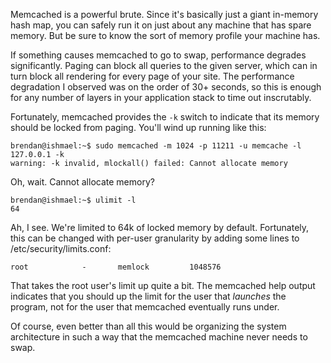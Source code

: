 Memcached is a powerful brute. Since it's basically just a giant in-memory hash
map, you can safely run it on just about any machine that has spare memory. But
be sure to know the sort of memory profile your machine has.

If something causes memcached to go to swap, performance degrades significantly. 
Paging can block all queries to the given server, which can in turn block all
rendering for every page of your site. The performance degradation I observed
was on the order of 30+ seconds, so this is enough for any number of layers in
your application stack to time out inscrutably.

Fortunately, memcached provides the `-k` switch to indicate that its memory should
be locked from paging. You'll wind up running like this:

    brendan@ishmael:~$ sudo memcached -m 1024 -p 11211 -u memcache -l 127.0.0.1 -k
    warning: -k invalid, mlockall() failed: Cannot allocate memory

Oh, wait. Cannot allocate memory?

    brendan@ishmael:~$ ulimit -l
    64

Ah, I see. We're limited to 64k of locked memory by default. Fortunately, this
can be changed with per-user granularity by adding some lines to
/etc/security/limits.conf:

    root            -       memlock         1048576

That takes the root user's limit up quite a bit. The memcached help output
indicates that you should up the limit for the user that *launches* the program,
not for the user that memcached eventually runs under.

Of course, even better than all this would be organizing the system architecture
in such a way that the memcached machine never needs to swap.
